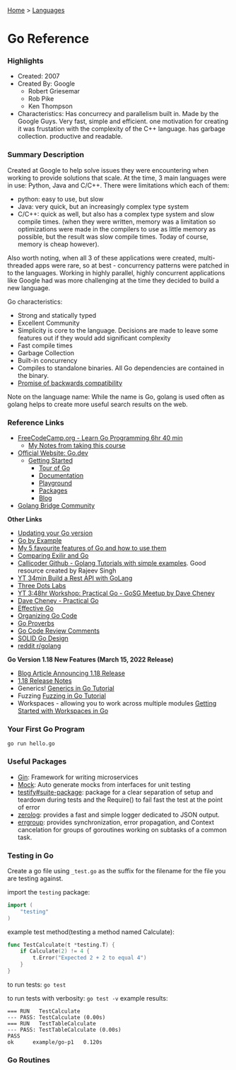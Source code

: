 [Home](../) > [Languages](../languages/)

# Go Reference

### Highlights

- Created: 2007
- Created By: Google
  - Robert Griesemar
  - Rob Pike
  - Ken Thompson
- Characteristics: Has concurrecy and parallelism built in. Made by the Google Guys. Very fast, simple and efficient. one motivation for creating it was frustation with the complexity of the C++ language. has garbage collection. productive and readable.

### Summary Description

Created at Google to help solve issues they were encountering when working to provide solutions that scale. At the time, 3 main languages were in use: Python, Java and C/C++. There were limitations which each of them:

- python: easy to use, but slow
- Java: very quick, but an increasingly complex type system
- C/C++: quick as well, but also has a complex type system and slow compile times. (when they were written, memory was a limitation so optimizations were made in the compilers to use as little memory as possible, but the result was slow compile times. Today of course, memory is cheap however).

Also worth noting, when all 3 of these applications were created, multi-threaded apps were rare, so at best - concurrency patterns were patched in to the languages. Working in highly parallel, highly concurrent applications like Google had was more challenging at the time they decided to build a new language.

Go characteristics:

- Strong and statically typed
- Excellent Community
- Simplicity is core to the language. Decisions are made to leave some features out if they would add significant complexity
- Fast compile times
- Garbage Collection
- Built-in concurrency
- Compiles to standalone binaries. All Go dependencies are contained in the binary.
- [Promise of backwards compatibility](https://tip.golang.org/doc/go1compat)

Note on the language name: While the name is Go, golang is used often as golang helps to create more useful search results on the web.

### Reference Links

- [FreeCodeCamp.org - Learn Go Programming 6hr 40 min](https://www.youtube.com/watch?v=YS4e4q9oBaU)
  - [My Notes from taking this course](./fcc-go-coursenotes.md)
- [Official Website: Go.dev](https://go.dev/)
  - [Getting Started](https://go.dev/learn/)
    - [Tour of Go](https://go.dev/tour/welcome/1)
    - [Documentation](https://go.dev/doc/)
    - [Playground](https://go.dev/play/)
    - [Packages](https://pkg.go.dev/)
    - [Blog](https://go.dev/blog/)
- [Golang Bridge Community](https://forum.golangbridge.org/)

**Other Links**

- [Updating your Go version](https://gist.github.com/nikhita/432436d570b89cab172dcf2894465753)
- [Go by Example](https://gobyexample.com/)
- [My 5 favourite features of Go and how to use them](https://making.pusher.com/my-5-favourite-features-of-go-and-how-to-use-them/)
- [Comparing Exilir and Go](https://www.cloudbees.com/blog/comparing-elixir-go)
- [Callicoder Github - Golang Tutorials with simple examples](https://github.com/callicoder/golang-tutorials). Good resource created by Rajeev Singh
- [YT 34min Build a Rest API with GoLang](https://www.youtube.com/watch?v=d_L64KT3SFM)
- [Three Dots Labs](https://threedots.tech/)
- [YT 3:48hr Workshop: Practical Go - GoSG Meetup by Dave Cheney](https://www.youtube.com/watch?v=gi7t6Pl9rxE)
- [Dave Cheney - Practical Go](https://dave.cheney.net/practical-go)
- [Effective Go](https://go.dev/doc/effective_go)
- [Organizing Go Code](https://go.dev/blog/organizing-go-code)
- [Go Proverbs](https://go-proverbs.github.io/)
- [Go Code Review Comments](https://gist.github.com/adamveld12/c0d9f0d5f0e1fba1e551)
- [SOLID Go Design](https://dave.cheney.net/2016/08/20/solid-go-design)
- [reddit r/golang](https://www.reddit.com/r/golang/)

**Go Version 1.18 New Features (March 15, 2022 Release)**

- [Blog Article Announcing 1.18 Release](https://go.dev/blog/go1.18)
- [1.18 Release Notes](https://tip.golang.org/doc/go1.18)
- Generics! [Generics in Go Tutorial](https://go.dev/doc/tutorial/generics)
- Fuzzing [Fuzzing in Go Tutorial](https://go.dev/doc/tutorial/fuzz)
- Workspaces - allowing you to work across multiple modules [Getting Started with Workspaces in Go](https://go.dev/doc/tutorial/workspaces)

### Your First Go Program

`go run hello.go`

### Useful Packages

- [Gin](https://github.com/gin-gonic/gin): Framework for writing microservices
- [Mock](https://github.com/golang/mock): Auto generate mocks from interfaces for unit testing
- [testify#suite-package](https://github.com/stretchr/testify#suite-package): package for a clear separation of setup and teardown during tests and the Require() to fail fast the test at the point of error
- [zerolog](https://github.com/rs/zerolog): provides a fast and simple logger dedicated to JSON output.
- [errgroup](https://pkg.go.dev/golang.org/x/sync/errgroup): provides synchronization, error propagation, and Context cancelation for groups of goroutines working on subtasks of a common task.

### Testing in Go

Create a go file using `_test.go` as the suffix for the filename for the file you are testing against.

import the `testing` package:

```go
import (
	"testing"
)
```

example test method(testing a method named Calculate):

```go
func TestCalculate(t *testing.T) {
	if Calculate(2) != 4 {
		t.Error("Expected 2 + 2 to equal 4")
	}
}
```

to run tests: `go test`

to run tests with verbosity: `go test -v` example results:

```
=== RUN   TestCalculate
--- PASS: TestCalculate (0.00s)
=== RUN   TestTableCalculate
--- PASS: TestTableCalculate (0.00s)
PASS
ok      example/go-p1   0.120s
```

### Go Routines

